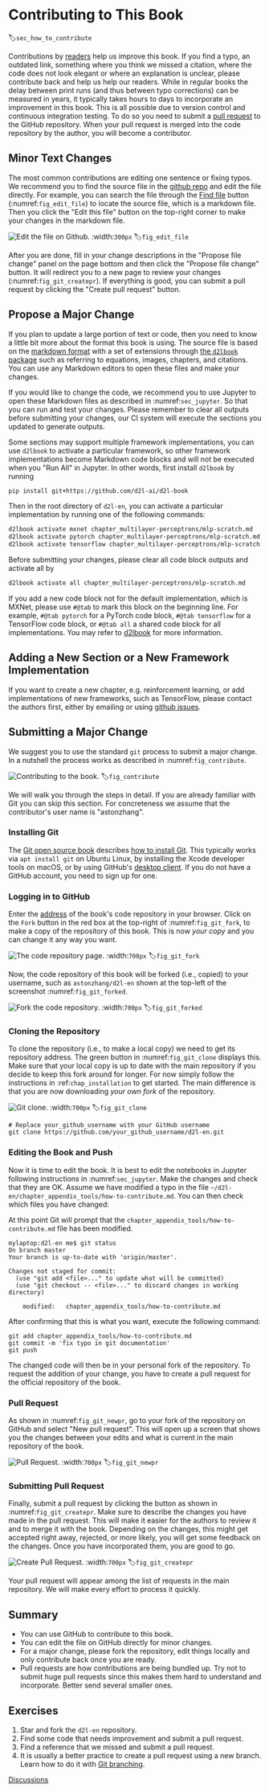 # Contributing to This Book
:label:`sec_how_to_contribute`

Contributions by [readers](https://github.com/d2l-ai/d2l-en/graphs/contributors) help us improve this book. If you find a typo, an outdated link, something where you think we missed a citation, where the code does not look elegant or where an explanation is unclear, please contribute back and help us help our readers. While in regular books the delay between print runs (and thus between typo corrections) can be measured in years, it typically takes hours to days to incorporate an improvement in this book. This is all possible due to version control and continuous integration testing. To do so you need to submit a [pull request](https://github.com/d2l-ai/d2l-en/pulls) to the GitHub repository. When your pull request is merged into the code repository by the author, you will become a contributor.

## Minor Text Changes

The most common contributions are editing one sentence or fixing typos. We recommend you to find the source file in the [github repo](https://github.com/d2l-ai/d2l-en) and edit the file directly. For example, you can search the file through the [Find file](https://github.com/d2l-ai/d2l-en/find/master) button (:numref:`fig_edit_file`) to locate the source file, which is a markdown file. Then you click the "Edit this file" button on the top-right corner to make your changes in the markdown file.

![Edit the file on Github.](../img/edit-file.png)
:width:`300px`
:label:`fig_edit_file`

After you are done, fill in your change descriptions in the "Propose file change" panel on the page bottom and then click the "Propose file change" button. It will redirect you to a new page to review your changes (:numref:`fig_git_createpr`). If everything is good, you can submit a pull request by clicking the "Create pull request" button.

## Propose a Major Change

If you plan to update a large portion of text or code, then you need to know a little bit more about the format this book is using. The source file is based on the [markdown format](https://daringfireball.net/projects/markdown/syntax) with a set of extensions through [the `d2lbook` package](http://book.d2l.ai/user/markdown.html) such as referring to equations, images, chapters, and citations. You can use any Markdown editors to open these files and make your changes.

If you would like to change the code, we recommend you to use Jupyter to open these Markdown files as described in :numref:`sec_jupyter`. So that you can run and test your changes. Please remember to clear all outputs before submitting your changes, our CI system will execute the sections you updated to generate outputs.

Some sections may support multiple framework implementations, you can use `d2lbook` to activate a particular framework, so other framework implementations become Markdown code blocks and will not be executed when you "Run All" in Jupyter. In other words, first install `d2lbook` by running

```bash
pip install git+https://github.com/d2l-ai/d2l-book
```


Then in the root directory of `d2l-en`, you can activate a particular implementation by running one of the following commands:

```bash
d2lbook activate mxnet chapter_multilayer-perceptrons/mlp-scratch.md
d2lbook activate pytorch chapter_multilayer-perceptrons/mlp-scratch.md
d2lbook activate tensorflow chapter_multilayer-perceptrons/mlp-scratch.md
```


Before submitting your changes, please clear all code block outputs and activate all by

```bash
d2lbook activate all chapter_multilayer-perceptrons/mlp-scratch.md
```

If you add a new code block not for the default implementation, which is MXNet, please use `#@tab` to mark this block on the beginning line. For example, `#@tab pytorch` for a PyTorch code block, `#@tab tensorflow` for a TensorFlow code block, or `#@tab all` a shared code block for all implementations. You may refer to [d2lbook](http://book.d2l.ai/user/code_tabs.html) for more information.


## Adding a New Section or a New Framework Implementation

If you want to create a new chapter, e.g. reinforcement learning, or add implementations of new frameworks, such as TensorFlow, please contact the authors first, either by emailing or using [github issues](https://github.com/d2l-ai/d2l-en/issues).

## Submitting a Major Change

We suggest you to use the standard `git` process to submit a major change. In a nutshell the process works as described in :numref:`fig_contribute`.

![Contributing to the book.](../img/contribute.svg)
:label:`fig_contribute`

We will walk you through the steps in detail. If you are already familiar with Git you can skip this section. For concreteness we assume that the contributor's user name is "astonzhang".

### Installing Git

The [Git open source book](https://git-scm.com/book/en/v2) describes [how to install Git](https://git-scm.com/book/en/v2/Getting-Started-Installing-Git). This typically works via `apt install git` on Ubuntu Linux, by installing the Xcode developer tools on macOS, or by using GitHub's [desktop client](https://desktop.github.com). If you do not have a GitHub account, you need to sign up for one.

### Logging in to GitHub

Enter the [address](https://github.com/d2l-ai/d2l-en/) of the book's code repository in your browser. Click on the `Fork` button in the red box at the top-right of :numref:`fig_git_fork`, to make a copy of the repository of this book. This is now *your copy* and you can change it any way you want.

![The code repository page.](../img/git-fork.png)
:width:`700px`
:label:`fig_git_fork`


Now, the code repository of this book will be forked (i.e., copied) to your username, such as `astonzhang/d2l-en` shown at the top-left of the screenshot :numref:`fig_git_forked`.

![Fork the code repository.](../img/git-forked.png)
:width:`700px`
:label:`fig_git_forked`

### Cloning the Repository

To clone the repository (i.e., to make a local copy) we need to get its repository address. The green button in :numref:`fig_git_clone` displays this. Make sure that your local copy is up to date with the main repository if you decide to keep this fork around for longer. For now simply follow the instructions in :ref:`chap_installation` to get started. The main difference is that you are now downloading *your own fork* of the repository.

![Git clone.](../img/git-clone.png)
:width:`700px`
:label:`fig_git_clone`

```
# Replace your_github_username with your GitHub username
git clone https://github.com/your_github_username/d2l-en.git
```


### Editing the Book and Push

Now it is time to edit the book. It is best to edit the notebooks in Jupyter following instructions in :numref:`sec_jupyter`. Make the changes and check that they are OK. Assume we have modified a typo in the file `~/d2l-en/chapter_appendix_tools/how-to-contribute.md`.
You can then check which files you have changed:

At this point Git will prompt that the `chapter_appendix_tools/how-to-contribute.md` file has been modified.

```
mylaptop:d2l-en me$ git status
On branch master
Your branch is up-to-date with 'origin/master'.

Changes not staged for commit:
  (use "git add <file>..." to update what will be committed)
  (use "git checkout -- <file>..." to discard changes in working directory)

	modified:   chapter_appendix_tools/how-to-contribute.md
```


After confirming that this is what you want, execute the following command:

```
git add chapter_appendix_tools/how-to-contribute.md
git commit -m 'fix typo in git documentation'
git push
```


The changed code will then be in your personal fork of the repository. To request the addition of your change, you have to create a pull request for the official repository of the book.

### Pull Request

As shown in :numref:`fig_git_newpr`, go to your fork of the repository on GitHub and select "New pull request". This will open up a screen that shows you the changes between your edits and what is current in the main repository of the book.

![Pull Request.](../img/git-newpr.png)
:width:`700px`
:label:`fig_git_newpr`


### Submitting Pull Request

Finally, submit a pull request by clicking the button as shown in :numref:`fig_git_createpr`. Make sure to describe the changes you have made in the pull request. This will make it easier for the authors to review it and to merge it with the book. Depending on the changes, this might get accepted right away, rejected, or more likely, you will get some feedback on the changes. Once you have incorporated them, you are good to go.

![Create Pull Request.](../img/git-createpr.png)
:width:`700px`
:label:`fig_git_createpr`

Your pull request will appear among the list of requests in the main repository. We will make every effort to process it quickly.

## Summary

* You can use GitHub to contribute to this book.
* You can edit the file on GitHub directly for minor changes.
* For a major change, please fork the repository, edit things locally and only contribute back once you are ready.
* Pull requests are how contributions are being bundled up. Try not to submit huge pull requests since this makes them hard to understand and incorporate. Better send several smaller ones.


## Exercises

1. Star and fork the `d2l-en` repository.
1. Find some code that needs improvement and submit a pull request.
1. Find a reference that we missed and submit a pull request.
1. It is usually a better practice to create a pull request using a new branch. Learn how to do it with [Git branching](https://git-scm.com/book/en/v2/Git-Branching-Branches-in-a-Nutshell).

[Discussions](https://discuss.d2l.ai/t/426)
